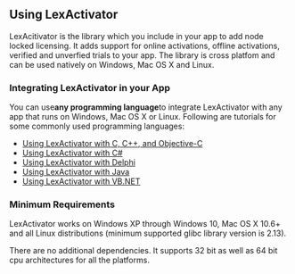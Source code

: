 ## Using LexActivator

LexAcitivator is the library which you include in your app to add node locked licensing. It adds support for online activations, offline activations, verified and unverfied trials to your app. The library is cross platfom and can be used natively on Windows, Mac OS X and Linux.

### Integrating LexActivator in your App

You can use**any programming language**to integrate LexActivator with any app that runs on Windows, Mac OS X or Linux. Following are tutorials for some commonly used programming languages:

* [Using LexActivator with C, C++, and Objective-C](https://cryptlex.com/help/using-lexactivator/with-c)
* [Using LexActivator with C\#](https://cryptlex.com/help/using-lexactivator/with-c-sharp)
* [Using LexActivator with Delphi](https://cryptlex.com/help/using-lexactivator/with-delphi)
* [Using LexActivator with Java](https://cryptlex.com/help/using-lexactivator/with-java)
* [Using LexActivator with VB.NET](https://cryptlex.com/help/using-lexactivator/with-vb-net)

### Minimum Requirements

LexActivator works on Windows XP through Windows 10, Mac OS X 10.6+ and all Linux distributions \(minimum supported glibc library version is 2.13\).

There are no additional dependencies. It supports 32 bit as well as 64 bit cpu architectures for all the platforms.

